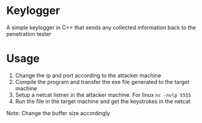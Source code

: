 # Keylogger

A simple keylogger in C++ that sends any collected information back to the penetration tester

# Usage

1. Change the ip and port according to the attacker machine
2. Compile the program and transfer the exe file generated to the target machine
3. Setup a netcat listner in the attacker machine. For linux ```nc -nvlp 5555```
4. Run the file in the target machine and get the keystrokes in the netcat



Note: Change the buffer size accordingly 
